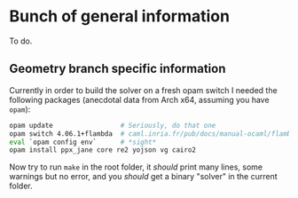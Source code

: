 # Bunch of general information

To do.

## Geometry branch specific information

Currently in order to build the solver on a fresh opam switch I needed the following packages (anecdotal data from Arch x64, assuming you have `opam`):

```bash
opam update                 # Seriously, do that one
opam switch 4.06.1+flambda  # caml.inria.fr/pub/docs/manual-ocaml/flambda.html
eval `opam config env`      # *sight*
opam install ppx_jane core re2 yojson vg cairo2
```

Now try to run `make` in the root folder, it *should* print many lines, some warnings but no error, and you *should* get a binary "solver" in the current folder.
